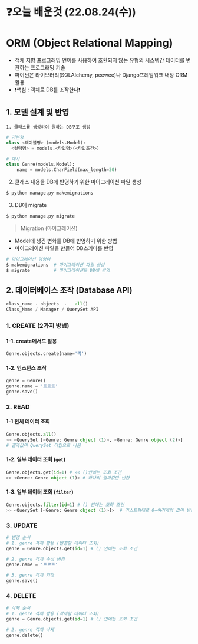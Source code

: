 # ❓오늘 배운것 (22.08.24(수))

# ORM (Object Relational Mapping)

- 객체 지향 프로그래밍 언어를 사용하여 호환되지 않는 유형의 시스템간 데이터를 변환하는 프로그래밍 기술
- 파이썬은 라이브러리(SQLAlchemy, peewee)나 Django프레임워크 내장 ORM 활용
- ❗핵심 : 객체로 DB를 조작한다❗



##  1. 모델 설계 및 반영

	1. 클래스를 생성하여 원하는 DB구조 생성

```python
# 기본형
class <테이블명> (models.Model):
  <컬럼명> = models.<타입명>(<타입조건>)
```

```python
# 예시
class Genre(models.Model):
	name = models.CharField(max_length=30)
```



2. 클래스 내용을 DB에 반영하기 위한 마이그레이션 파일 생성

```bash
$ python manage.py makemigrations
```



3. DB에 migrate

```bash
$ python manage.py migrate 
```



> Migration (마이그레이션)

- Model에 생긴 변화를 DB에 반영하기 위한 방법
- 마이그레이션 파일을 만들어 DB스키마를 반영

```bash
# 마이그레이션 명령어
$ makemigrations  # 마이그레이션 파일 생성
$ migrate         # 마이그레이션을 DB에 반영
```



## 2. 데이터베이스 조작 (Database API)

```python
class_name . objects  .   all()
Class_Name / Manager / QuerySet API
```



### 1. CREATE (2가지 방법)

#### 	1-1. create메서드 활용

```python
Genre.objects.create(name='락')
```

#### 	1-2. 인스턴스 조작

```python
genre = Genre()
genre.name = '트로트'
genre.save()
```



### 2. READ

#### 	1-1 전체 데이터 조회

```python
Genre.objects.all()
>> <QuerySet [<Genre: Genre object (1)>, <Genre: Genre object (2)>]
# 결과값이 QuerySet 타입으로 나옴
```

#### 	1-2. 일부 데이터 조회 (`get`)

```python
Genre.objects.get(id=1) # << ()안에는 조회 조건
>> <Genre: Genre object (1)> # 하나의 결과값만 반환
```

#### 	1-3. 일부 데이터 조회 (`filter`)

```python
Genre.objects.filter(id=1) # () 안에는 조회 조건
>> <QuerySet [<Genre: Genre object (1)>]>  # 리스트형태로 0~여러개의 값이 반환될 수 있음
```



### 3. UPDATE

```python
# 변경 순서
# 1. genre 객체 활용 (변경할 데이터 조회)
genre = Genre.objects.get(id=1) # () 안에는 조회 조건

# 2. genre 객체 속성 변경
genre.name = '트로트'

# 3. genre 객체 저장
genre.save()
```



### 4. DELETE

```python
# 삭제 순서
# 1. genre 객체 활용 (삭제할 데이터 조회)
genre = Genre.objects.get(id=1) # () 안에는 조회 조건

# 2. genre 객체 삭제
genre.delete()
```

